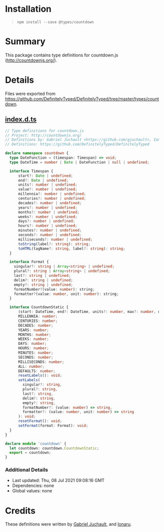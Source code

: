 # Installation
> `npm install --save @types/countdown`

# Summary
This package contains type definitions for countdown.js (http://countdownjs.org/).

# Details
Files were exported from https://github.com/DefinitelyTyped/DefinitelyTyped/tree/master/types/countdown.
## [index.d.ts](https://github.com/DefinitelyTyped/DefinitelyTyped/tree/master/types/countdown/index.d.ts)
````ts
// Type definitions for countdown.js
// Project: http://countdownjs.org/
// Definitions by: Gabriel Juchault <https://github.com/gjuchault>, Ionaru <https://github.com/Ionaru>
// Definitions: https://github.com/DefinitelyTyped/DefinitelyTyped

declare namespace countdown {
  type DateFunction = (timespan: Timespan) => void;
  type DateTime = number | Date | DateFunction | null | undefined;

  interface Timespan {
      start?: Date | undefined;
      end?: Date | undefined;
      units?: number | undefined;
      value?: number | undefined;
      millennia?: number | undefined;
      centuries?: number | undefined;
      decades?: number | undefined;
      years?: number | undefined;
      months?: number | undefined;
      weeks?: number | undefined;
      days?: number | undefined;
      hours?: number | undefined;
      minutes?: number | undefined;
      seconds?: number | undefined;
      milliseconds?: number | undefined;
      toString(label?: string): string;
      toHTML(tagName?: string, label?: string): string;
  }

  interface Format {
    singular?: string | Array<string> | undefined;
    plural?: string | Array<string> | undefined;
    last?: string | undefined;
    delim?: string | undefined;
    empty?: string | undefined;
    formatNumber?(value: number): string;
    formatter?(value: number, unit: number): string;
  }

  interface CountdownStatic {
      (start: DateTime, end?: DateTime, units?: number, max?: number, digits?: number): Timespan | number;
      MILLENNIA: number;
      CENTURIES: number;
      DECADES: number;
      YEARS: number;
      MONTHS: number;
      WEEKS: number;
      DAYS: number;
      HOURS: number;
      MINUTES: number;
      SECONDS: number;
      MILLISECONDS: number;
      ALL: number;
      DEFAULTS: number;
      resetLabels(): void;
      setLabels(
        singular?: string,
        plural?: string,
        last?: string,
        delim?: string,
        empty?: string,
        formatNumber?: (value: number) => string,
        formatter?: (value: number, unit: number) => string
      ): void;
      resetFormat(): void;
      setFormat(format: Format): void;
  }
}

declare module 'countdown' {
  let countdown: countdown.CountdownStatic;
  export = countdown;
}

````

### Additional Details
 * Last updated: Thu, 08 Jul 2021 09:08:16 GMT
 * Dependencies: none
 * Global values: none

# Credits
These definitions were written by [Gabriel Juchault](https://github.com/gjuchault), and [Ionaru](https://github.com/Ionaru).
